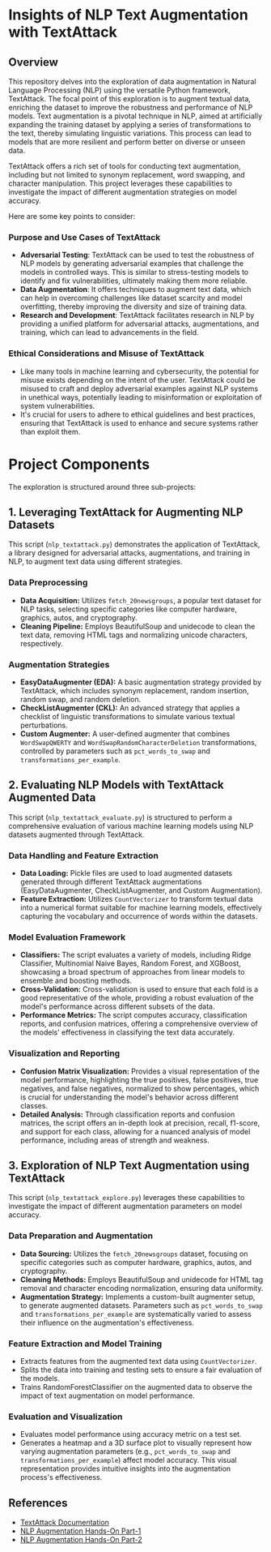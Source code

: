 # Insights of NLP Text Augmentation with TextAttack

## Overview

This repository delves into the exploration of data augmentation in Natural Language Processing (NLP) using the versatile Python framework, TextAttack. The focal point of this exploration is to augment textual data, enriching the dataset to improve the robustness and performance of NLP models. Text augmentation is a pivotal technique in NLP, aimed at artificially expanding the training dataset by applying a series of transformations to the text, thereby simulating linguistic variations. This process can lead to models that are more resilient and perform better on diverse or unseen data.

TextAttack offers a rich set of tools for conducting text augmentation, including but not limited to synonym replacement, word swapping, and character manipulation. This project leverages these capabilities to investigate the impact of different augmentation strategies on model accuracy. 

Here are some key points to consider:

### Purpose and Use Cases of TextAttack

- **Adversarial Testing**: TextAttack can be used to test the robustness of NLP models by generating adversarial examples that challenge the models in controlled ways. This is similar to stress-testing models to identify and fix vulnerabilities, ultimately making them more reliable.
- **Data Augmentation**: It offers techniques to augment text data, which can help in overcoming challenges like dataset scarcity and model overfitting, thereby improving the diversity and size of training data.
- **Research and Development**: TextAttack facilitates research in NLP by providing a unified platform for adversarial attacks, augmentations, and training, which can lead to advancements in the field.

### Ethical Considerations and Misuse of TextAttack
- Like many tools in machine learning and cybersecurity, the potential for misuse exists depending on the intent of the user. TextAttack could be misused to craft and deploy adversarial examples against NLP systems in unethical ways, potentially leading to misinformation or exploitation of system vulnerabilities.
- It's crucial for users to adhere to ethical guidelines and best practices, ensuring that TextAttack is used to enhance and secure systems rather than exploit them.

# Project Components

The exploration is structured around three sub-projects:

## 1. Leveraging TextAttack for Augmenting NLP Datasets

This script (`nlp_textattack.py`) demonstrates the application of TextAttack, a library designed for adversarial attacks, augmentations, and training in NLP, to augment text data using different strategies.

### Data Preprocessing
- **Data Acquisition:** Utilizes `fetch_20newsgroups`, a popular text dataset for NLP tasks, selecting specific categories like computer hardware, graphics, autos, and cryptography.
- **Cleaning Pipeline:** Employs BeautifulSoup and unidecode to clean the text data, removing HTML tags and normalizing unicode characters, respectively.

### Augmentation Strategies
- **EasyDataAugmenter (EDA):** A basic augmentation strategy provided by TextAttack, which includes synonym replacement, random insertion, random swap, and random deletion.
- **CheckListAugmenter (CKL):** An advanced strategy that applies a checklist of linguistic transformations to simulate various textual perturbations.
- **Custom Augmenter:** A user-defined augmenter that combines `WordSwapQWERTY` and `WordSwapRandomCharacterDeletion` transformations, controlled by parameters such as `pct_words_to_swap` and `transformations_per_example`.

## 2. Evaluating NLP Models with TextAttack Augmented Data

This script (`nlp_textattack_evaluate.py`) is structured to perform a comprehensive evaluation of various machine learning models using NLP datasets augmented through TextAttack. 

### Data Handling and Feature Extraction
- **Data Loading:** Pickle files are used to load augmented datasets generated through different TextAttack augmentations (EasyDataAugmenter, CheckListAugmenter, and Custom Augmentation).
- **Feature Extraction:** Utilizes `CountVectorizer` to transform textual data into a numerical format suitable for machine learning models, effectively capturing the vocabulary and occurrence of words within the datasets.

### Model Evaluation Framework
- **Classifiers:** The script evaluates a variety of models, including Ridge Classifier, Multinomial Naive Bayes, Random Forest, and XGBoost, showcasing a broad spectrum of approaches from linear models to ensemble and boosting methods.
- **Cross-Validation:** Cross-validation is used to ensure that each fold is a good representative of the whole, providing a robust evaluation of the model's performance across different subsets of the data.
- **Performance Metrics:** The script computes accuracy, classification reports, and confusion matrices, offering a comprehensive overview of the models' effectiveness in classifying the text data accurately.

### Visualization and Reporting
- **Confusion Matrix Visualization:** Provides a visual representation of the model performance, highlighting the true positives, false positives, true negatives, and false negatives, normalized to show percentages, which is crucial for understanding the model's behavior across different classes.
- **Detailed Analysis:** Through classification reports and confusion matrices, the script offers an in-depth look at precision, recall, f1-score, and support for each class, allowing for a nuanced analysis of model performance, including areas of strength and weakness.

## 3. Exploration of NLP Text Augmentation using TextAttack

This script (`nlp_textattack_explore.py`) leverages these capabilities to investigate the impact of different augmentation parameters on model accuracy.

### Data Preparation and Augmentation 
- **Data Sourcing:** Utilizes the `fetch_20newsgroups` dataset, focusing on specific categories such as computer hardware, graphics, autos, and cryptography.
- **Cleaning Methods:** Employs BeautifulSoup and unidecode for HTML tag removal and character encoding normalization, ensuring data uniformity.
- **Augmentation Strategy:** Implements a custom-built augmenter setup, to generate augmented datasets. Parameters such as `pct_words_to_swap` and `transformations_per_example` are systematically varied to assess their influence on the augmentation's effectiveness.

### Feature Extraction and Model Training
- Extracts features from the augmented text data using `CountVectorizer`.
- Splits the data into training and testing sets to ensure a fair evaluation of the models.
- Trains RandomForestClassifier on the augmented data to observe the impact of text augmentation on model performance.

### Evaluation and Visualization
- Evaluates model performance using accuracy metric on a test set.
- Generates a heatmap and a 3D surface plot to visually represent how varying augmentation parameters (e.g., `pct_words_to_swap` and `transformations_per_example`) affect model accuracy. This visual representation provides intuitive insights into the augmentation process's effectiveness.


## References

- [TextAttack Documentation](https://textattack.readthedocs.io/en/latest/index.html)
- [NLP Augmentation Hands-On Part-1](https://akgeni.medium.com/nlp-augmentation-hands-on-cda88aa5d837)
- [NLP Augmentation Hands-On Part-2](https://akgeni.medium.com/nlp-augmentation-hands-on-77bfd9fff5e2)
